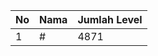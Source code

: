 | No | Nama            | Jumlah Level |
|----|-----------------|--------------|
| 1  | #    |    4871        |
